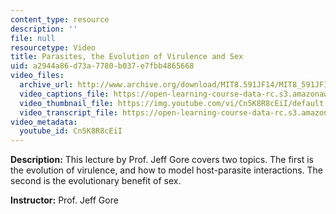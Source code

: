 ```yaml
---
content_type: resource
description: ''
file: null
resourcetype: Video
title: Parasites, the Evolution of Virulence and Sex
uid: a2944a86-d73a-7780-b037-e7fbb4865668
video_files:
  archive_url: http://www.archive.org/download/MIT8.591JF14/MIT8_591JF14_lec20_300k.mp4
  video_captions_file: https://open-learning-course-data-rc.s3.amazonaws.com/8-591j-systems-biology-fall-2014/ff12465018ef5403ae600b746a587baa_Cn5K8R8cEiI.vtt
  video_thumbnail_file: https://img.youtube.com/vi/Cn5K8R8cEiI/default.jpg
  video_transcript_file: https://open-learning-course-data-rc.s3.amazonaws.com/8-591j-systems-biology-fall-2014/595cf1b24910d881c89505595d91e497_Cn5K8R8cEiI.pdf
video_metadata:
  youtube_id: Cn5K8R8cEiI
---
```


**Description:** This lecture by Prof. Jeff Gore covers two topics. The first is the evolution of virulence, and how to model host-parasite interactions. The second is the evolutionary benefit of sex.

**Instructor:** Prof. Jeff Gore